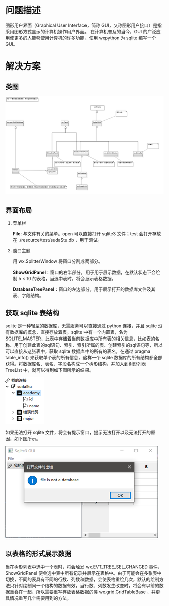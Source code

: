 # 问题描述

图形用户界面（Graphical User Interface，简称 GUI，又称图形用户接口）是指采用图形方式显示的计算机操作用户界面。
在计算机普及的当今，GUI 的广泛应用使更多的人能够使用计算机的许多功能，使用 wxpython 为 sqlite 编写一个 GUI。

# 解决方案

## 类图

![窗口类图](assets/窗口类图-1570862090855.png)

## 界面布局

1. 菜单栏

   **File**: 与文件有关的菜单。open 可以直接打开 sqlite3 文件；test 会打开存放在 ./resource/test/sudaStu.db ，用于测试。

2. 窗口主题

   用 wx.SplitterWindow 将窗口分割成两部分。

   **ShowGridPanel**：窗口的右半部分，用于用于展示数据，在默认状态下会绘制 5 × 10 的表格，当选中表时，将会展示表格数据。

   **DatabaseTreePanel**：窗口的左边部分，用于展示打开的数据库文件及其表、字段结构。

## 获取 sqlite 表结构

sqlite 是一种轻型的数据库，无需服务可以直接通过 python 连接，并且 sqlite 没有数据库的概念，直接存放着表。sqlite 中有一个内置表，名为 SQLITE_MASTER，此表中存储着当前数据库中所有表的相关信息，比如表的名称、用于创建此表的sql语句、索引、索引所属的表、创建索引的sql语句等，所以可以直接从这张表中，获取 sqlite 数据库中的所有的表名，在通过 pragma table_info() 来获取单个表的所有信息，这样一个 sqlite 数据库的所有结构都全部获得。将数据库名、表名、字段名构成一个树形结构，并加入到树形列表 TreeList 中，就可以得到如下图所示的结果。

![1570862662778](assets/1570862662778.png)

如果无法打开 sqlite 文件，将会有提示窗口，提示无法打开以及无法打开的原因，如下图所示。

![1570863435247](assets/1570863435247.png)

## 以表格的形式展示数据

当在树形列表中选中一个表时，将会触发 wx.EVT_TREE_SEL_CHANGED 事件，ShowGridPanel 便会选中表中所有记录并展示在表格中。由于可能会在多张表中切换，不同的表具有不同的行数、列数和数据，会使表格重绘几次，默认的绘制方法只针对绘制同一个结构的数据有效，当行数、列数发生改变时，将会有以前的数据重叠在一起，所以需要重写存放表格数据的类 wx.grid.GridTableBase ，并更具情况重写几个需要用到的方法。



